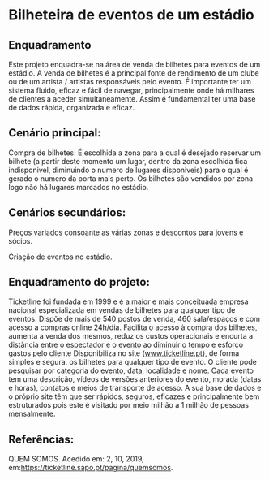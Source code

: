 # Bilheteira de eventos de um estádio

## Enquadramento
Este projeto enquadra-se na área de venda de bilhetes para eventos de um estádio.
A venda de bilhetes é a principal fonte de rendimento de um clube ou de um artista / artistas responsáveis pelo evento. É importante ter um sistema fluido, eficaz e fácil de navegar, principalmente onde há milhares de clientes a aceder simultaneamente. Assim é fundamental ter uma base de dados rápida, organizada e eficaz.

## Cenário principal:
Compra de bilhetes: É escolhida a zona para a qual é desejado reservar um bilhete (a partir deste momento um lugar, dentro da zona escolhida fica indisponivel, diminuindo o numero de lugares disponiveis) para o qual é gerado o numero da porta mais perto.
Os bilhetes são vendidos por zona logo não há lugares marcados no estádio.

## Cenários secundários:
Preços variados consoante as várias zonas e descontos para jovens e sócios.

Criação de eventos no estádio.

## Enquadramento do projeto:
Ticketline foi fundada em 1999 e é a maior e mais conceituada empresa nacional especializada em vendas de bilhetes para qualquer tipo de eventos.
Dispõe de mais de 540 postos de venda, 460 sala/espaços e com acesso a compras online 24h/dia.
Facilita o acesso à compra dos bilhetes, aumenta a venda dos mesmos, reduz os custos operacionais e encurta a distância entre o espectador e o evento ao diminuir o tempo e esforço gastos pelo cliente
Disponibiliza no site (www.ticketline.pt), de forma simples e segura, os bilhetes para qualquer tipo de evento.
O cliente pode pesquisar por categoria do evento, data, localidade e nome.
Cada evento tem uma descrição, vídeos de versões anteriores do evento, morada (datas e horas), contatos e meios de transporte de acesso.
A sua base de dados e o próprio site têm que ser rápidos, seguros, eficazes e principalmente bem estruturados pois este é visitado por meio milhão a 1 milhão de pessoas mensalmente.

## Referências:
QUEM SOMOS. Acedido em: 2, 10, 2019, em:https://ticketline.sapo.pt/pagina/quemsomos.
